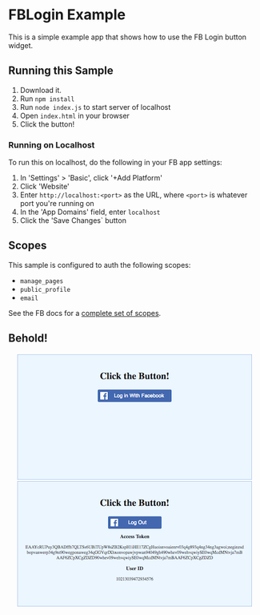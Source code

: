 # FBLogin Example

This is a simple example app that shows how to use the FB Login button widget.

## Running this Sample

1. Download it.
2. Run `npm install`
3. Run `node index.js` to start server of localhost
4. Open `index.html` in your browser
5. Click the button!

### Running on Localhost

To run this on localhost, do the following in your FB app settings:

1. In 'Settings' > 'Basic', click '+Add Platform'
2. Click 'Website'
3. Enter `http://localhost:<port>` as the URL, where `<port>` is whatever port you're running on
4. In the 'App Domains' field, enter `localhost`
5. Click the 'Save Changes` button

## Scopes

This sample is configured to auth the following scopes:

- `manage_pages`
- `public_profile`
- `email`

See the FB docs for a [complete set of scopes](https://developers.facebook.com/docs/facebook-login/permissions).

## Behold!

<h4 align="center"><img src="https://github.com/amuramoto/FB-Sample-Apps/raw/master/FB-login/images/Screen%20Shot%202017-11-28%20at%204.34.29%20PM.png" alt="logged out" /> <img src="https://github.com/amuramoto/FB-Sample-Apps/raw/master/FB-login/images/Screen%20Shot%202017-11-28%20at%204.34.09%20PM.png" alt="logged in" /></h4>

